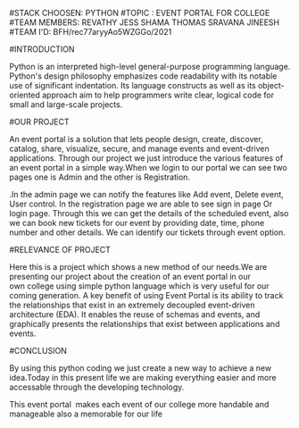 #STACK CHOOSEN: PYTHON
#TOPIC : EVENT PORTAL FOR COLLEGE
#TEAM MEMBERS: 
          REVATHY JESS
          SHAMA THOMAS
          SRAVANA JINEESH
#TEAM I'D: BFH/rec77aryyAo5WZGGo/2021          

#INTRODUCTION

Python is an interpreted high-level general-purpose programming language. Python's design philosophy emphasizes code readability with its notable use of significant indentation. Its language constructs as well as its object-oriented approach aim to help programmers write clear, logical code for small and large-scale projects.

#OUR PROJECT

An event portal is a solution that lets people design, create, discover, catalog, share, visualize, secure, and manage events and event-driven applications. Through our project we just introduce the various features of an event portal in a simple way.When we login to our portal we can see two pages one is Admin and the other is Registration. 

.In the admin page we can notify the features like Add event, Delete event, User control. In the registration page we are able to see sign in page Or login  page. Through this we can get the details of the scheduled event, also we can book new tickets for our event by providing date, time, phone number and other details. We can identify our tickets through event option. 

#RELEVANCE OF PROJECT

Here this is a project which shows a new method of our needs.We are presenting our project about the creation of an event portal in our own college using simple python language which is very useful for our coming generation. 
A key benefit of using Event Portal is its ability to track the relationships that exist in an extremely decoupled event-driven architecture (EDA). It enables the reuse of schemas and events, and graphically presents the relationships that exist between applications and events.

#CONCLUSION

By using this python coding we just create a new way to achieve a new idea.Today in this present life we are making everything easier and more accessable through the developing technology.

This event portal  makes each event of our college more handable and manageable also a memorable for our life

